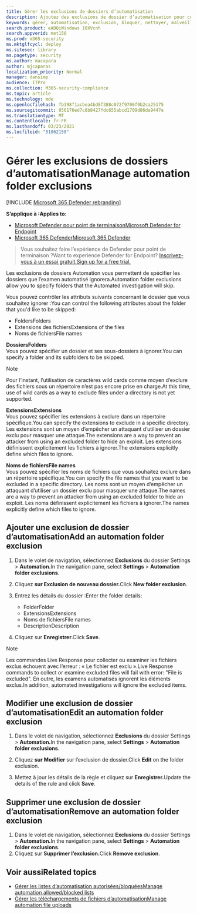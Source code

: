 ```yaml
---
title: Gérer les exclusions de dossiers d’automatisation
description: Ajoutez des exclusions de dossier d’automatisation pour contrôler les fichiers exclus d’un examen automatisé.
keywords: gérer, automatisation, exclusion, bloquer, nettoyer, malveillant
search.product: eADQiWindows 10XVcnh
search.appverid: met150
ms.prod: m365-security
ms.mktglfcycl: deploy
ms.sitesec: library
ms.pagetype: security
ms.author: macapara
author: mjcaparas
localization_priority: Normal
manager: dansimp
audience: ITPro
ms.collection: M365-security-compliance
ms.topic: article
ms.technology: mde
ms.openlocfilehash: fb398f1acbea4bd8f388c072f9706f9b2ca25175
ms.sourcegitcommit: 956176ed7c8b8427fdc655abcd1709d86da9447e
ms.translationtype: MT
ms.contentlocale: fr-FR
ms.lasthandoff: 03/23/2021
ms.locfileid: "51062158"
---
```

# <a name="manage-automation-folder-exclusions"></a><span data-ttu-id="b15f0-104">Gérer les exclusions de dossiers d’automatisation</span><span class="sxs-lookup"><span data-stu-id="b15f0-104">Manage automation folder exclusions</span></span> 

[!INCLUDE [Microsoft 365 Defender rebranding](../../includes/microsoft-defender.md)]


<span data-ttu-id="b15f0-105">**S’applique à :**</span><span class="sxs-lookup"><span data-stu-id="b15f0-105">**Applies to:**</span></span>
- [<span data-ttu-id="b15f0-106">Microsoft Defender pour point de terminaison</span><span class="sxs-lookup"><span data-stu-id="b15f0-106">Microsoft Defender for Endpoint</span></span>](https://go.microsoft.com/fwlink/p/?linkid=2146631)
- [<span data-ttu-id="b15f0-107">Microsoft 365 Defender</span><span class="sxs-lookup"><span data-stu-id="b15f0-107">Microsoft 365 Defender</span></span>](https://go.microsoft.com/fwlink/?linkid=2118804)

><span data-ttu-id="b15f0-108">Vous souhaitez faire l’expérience de Defender pour point de terminaison ?</span><span class="sxs-lookup"><span data-stu-id="b15f0-108">Want to experience Defender for Endpoint?</span></span> [<span data-ttu-id="b15f0-109">Inscrivez-vous à un essai gratuit.</span><span class="sxs-lookup"><span data-stu-id="b15f0-109">Sign up for a free trial.</span></span>](https://www.microsoft.com/microsoft-365/windows/microsoft-defender-atp?ocid=docs-wdatp-automationexclusionfolder-abovefoldlink)

<span data-ttu-id="b15f0-110">Les exclusions de dossiers Automation vous permettent de spécifier les dossiers que l’examen automatisé ignorera.</span><span class="sxs-lookup"><span data-stu-id="b15f0-110">Automation folder exclusions allow you to specify folders that the Automated investigation will skip.</span></span> 

<span data-ttu-id="b15f0-111">Vous pouvez contrôler les attributs suivants concernant le dossier que vous souhaitez ignorer :</span><span class="sxs-lookup"><span data-stu-id="b15f0-111">You can control the following attributes about the folder that you'd like to be skipped:</span></span>
- <span data-ttu-id="b15f0-112">Folders</span><span class="sxs-lookup"><span data-stu-id="b15f0-112">Folders</span></span> 
- <span data-ttu-id="b15f0-113">Extensions des fichiers</span><span class="sxs-lookup"><span data-stu-id="b15f0-113">Extensions of the files</span></span>
- <span data-ttu-id="b15f0-114">Noms de fichiers</span><span class="sxs-lookup"><span data-stu-id="b15f0-114">File names</span></span>


<span data-ttu-id="b15f0-115">**Dossiers**</span><span class="sxs-lookup"><span data-stu-id="b15f0-115">**Folders**</span></span><br>
<span data-ttu-id="b15f0-116">Vous pouvez spécifier un dossier et ses sous-dossiers à ignorer.</span><span class="sxs-lookup"><span data-stu-id="b15f0-116">You can specify a folder and its subfolders to be skipped.</span></span> 


>[!NOTE]
><span data-ttu-id="b15f0-117">Pour l’instant, l’utilisation de caractères wild cards comme moyen d’exclure des fichiers sous un répertoire n’est pas encore prise en charge.</span><span class="sxs-lookup"><span data-stu-id="b15f0-117">At this time, use of wild cards as a way to exclude files under a directory is not yet supported.</span></span> 


<span data-ttu-id="b15f0-118">**Extensions**</span><span class="sxs-lookup"><span data-stu-id="b15f0-118">**Extensions**</span></span><br>
<span data-ttu-id="b15f0-119">Vous pouvez spécifier les extensions à exclure dans un répertoire spécifique.</span><span class="sxs-lookup"><span data-stu-id="b15f0-119">You can specify the extensions to exclude in a specific directory.</span></span> <span data-ttu-id="b15f0-120">Les extensions sont un moyen d’empêcher un attaquant d’utiliser un dossier exclu pour masquer une attaque.</span><span class="sxs-lookup"><span data-stu-id="b15f0-120">The extensions are a way to prevent an attacker from using an excluded folder to hide an exploit.</span></span> <span data-ttu-id="b15f0-121">Les extensions définissent explicitement les fichiers à ignorer.</span><span class="sxs-lookup"><span data-stu-id="b15f0-121">The extensions explicitly define which files to ignore.</span></span> 

<span data-ttu-id="b15f0-122">**Noms de fichiers**</span><span class="sxs-lookup"><span data-stu-id="b15f0-122">**File names**</span></span><br>
<span data-ttu-id="b15f0-123">Vous pouvez spécifier les noms de fichiers que vous souhaitez exclure dans un répertoire spécifique.</span><span class="sxs-lookup"><span data-stu-id="b15f0-123">You can specify the file names that you want to be excluded in a specific directory.</span></span> <span data-ttu-id="b15f0-124">Les noms sont un moyen d’empêcher un attaquant d’utiliser un dossier exclu pour masquer une attaque.</span><span class="sxs-lookup"><span data-stu-id="b15f0-124">The names are a way to prevent an attacker from using an excluded folder to hide an exploit.</span></span> <span data-ttu-id="b15f0-125">Les noms définissent explicitement les fichiers à ignorer.</span><span class="sxs-lookup"><span data-stu-id="b15f0-125">The names explicitly define which files to ignore.</span></span> 



## <a name="add-an-automation-folder-exclusion"></a><span data-ttu-id="b15f0-126">Ajouter une exclusion de dossier d’automatisation</span><span class="sxs-lookup"><span data-stu-id="b15f0-126">Add an automation folder exclusion</span></span>
1. <span data-ttu-id="b15f0-127">Dans le volet de navigation, sélectionnez **Exclusions** du dossier Settings  >  **Automation.**</span><span class="sxs-lookup"><span data-stu-id="b15f0-127">In the navigation pane, select **Settings** > **Automation folder exclusions**.</span></span>  

2. <span data-ttu-id="b15f0-128">Cliquez **sur Exclusion de nouveau dossier.**</span><span class="sxs-lookup"><span data-stu-id="b15f0-128">Click **New folder exclusion**.</span></span>  

3. <span data-ttu-id="b15f0-129">Entrez les détails du dossier :</span><span class="sxs-lookup"><span data-stu-id="b15f0-129">Enter the folder details:</span></span>

    - <span data-ttu-id="b15f0-130">Folder</span><span class="sxs-lookup"><span data-stu-id="b15f0-130">Folder</span></span>
    - <span data-ttu-id="b15f0-131">Extensions</span><span class="sxs-lookup"><span data-stu-id="b15f0-131">Extensions</span></span>
    - <span data-ttu-id="b15f0-132">Noms de fichiers</span><span class="sxs-lookup"><span data-stu-id="b15f0-132">File names</span></span>
    - <span data-ttu-id="b15f0-133">Description</span><span class="sxs-lookup"><span data-stu-id="b15f0-133">Description</span></span>
    

4. <span data-ttu-id="b15f0-134">Cliquez sur **Enregistrer**.</span><span class="sxs-lookup"><span data-stu-id="b15f0-134">Click **Save**.</span></span>

>[!NOTE]
> <span data-ttu-id="b15f0-135">Les commandes Live Response pour collecter ou examiner les fichiers exclus échouent avec l’erreur : « Le fichier est exclu ».</span><span class="sxs-lookup"><span data-stu-id="b15f0-135">Live Response commands to collect or examine excluded files will fail with error: "File is excluded".</span></span> <span data-ttu-id="b15f0-136">En outre, les examens automatisés ignorent les éléments exclus.</span><span class="sxs-lookup"><span data-stu-id="b15f0-136">In addition, automated investigations will ignore the excluded items.</span></span>

## <a name="edit-an-automation-folder-exclusion"></a><span data-ttu-id="b15f0-137">Modifier une exclusion de dossier d’automatisation</span><span class="sxs-lookup"><span data-stu-id="b15f0-137">Edit an automation folder exclusion</span></span> 
1. <span data-ttu-id="b15f0-138">Dans le volet de navigation, sélectionnez **Exclusions** du dossier Settings  >  **Automation.**</span><span class="sxs-lookup"><span data-stu-id="b15f0-138">In the navigation pane, select **Settings** > **Automation folder exclusions**.</span></span> 

2. <span data-ttu-id="b15f0-139">Cliquez **sur Modifier** sur l’exclusion de dossier.</span><span class="sxs-lookup"><span data-stu-id="b15f0-139">Click **Edit** on the folder exclusion.</span></span>  

3. <span data-ttu-id="b15f0-140">Mettez à jour les détails de la règle et cliquez sur **Enregistrer.**</span><span class="sxs-lookup"><span data-stu-id="b15f0-140">Update the details of the rule and click **Save**.</span></span>

## <a name="remove-an-automation-folder-exclusion"></a><span data-ttu-id="b15f0-141">Supprimer une exclusion de dossier d’automatisation</span><span class="sxs-lookup"><span data-stu-id="b15f0-141">Remove an automation folder exclusion</span></span> 
1. <span data-ttu-id="b15f0-142">Dans le volet de navigation, sélectionnez **Exclusions** du dossier Settings  >  **Automation.**</span><span class="sxs-lookup"><span data-stu-id="b15f0-142">In the navigation pane, select **Settings** > **Automation folder exclusions**.</span></span>  
2. <span data-ttu-id="b15f0-143">Cliquez sur **Supprimer l’exclusion.**</span><span class="sxs-lookup"><span data-stu-id="b15f0-143">Click **Remove exclusion**.</span></span> 


## <a name="related-topics"></a><span data-ttu-id="b15f0-144">Voir aussi</span><span class="sxs-lookup"><span data-stu-id="b15f0-144">Related topics</span></span>
- [<span data-ttu-id="b15f0-145">Gérer les listes d’automatisation autorisées/bloquées</span><span class="sxs-lookup"><span data-stu-id="b15f0-145">Manage automation allowed/blocked lists</span></span>](manage-indicators.md)
- [<span data-ttu-id="b15f0-146">Gérer les téléchargements de fichiers d’automatisation</span><span class="sxs-lookup"><span data-stu-id="b15f0-146">Manage automation file uploads</span></span>](manage-automation-file-uploads.md)
